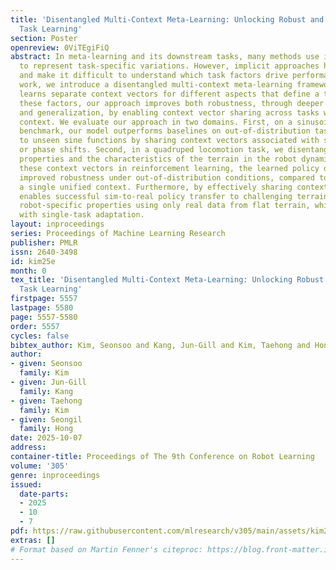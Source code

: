 ```yaml
---
title: 'Disentangled Multi-Context Meta-Learning: Unlocking Robust and Generalized
  Task Learning'
section: Poster
openreview: 0ViTEgiFiQ
abstract: In meta-learning and its downstream tasks, many methods use implicit adaptation
  to represent task-specific variations. However, implicit approaches hinder interpretability
  and make it difficult to understand which task factors drive performance. In this
  work, we introduce a disentangled multi-context meta-learning framework that explicitly
  learns separate context vectors for different aspects that define a task. By decoupling
  these factors, our approach improves both robustness, through deeper task understanding,
  and generalization, by enabling context vector sharing across tasks with the same
  context. We evaluate our approach in two domains. First, on a sinusoidal regression
  benchmark, our model outperforms baselines on out-of-distribution tasks and generalizes
  to unseen sine functions by sharing context vectors associated with shared amplitudes
  or phase shifts. Second, in a quadruped locomotion task, we disentangle the robot-specific
  properties and the characteristics of the terrain in the robot dynamics model. Using
  these context vectors in reinforcement learning, the learned policy demonstrates
  improved robustness under out-of-distribution conditions, compared to a model using
  a single unified context. Furthermore, by effectively sharing context, our model
  enables successful sim-to-real policy transfer to challenging terrains with out-of-distribution
  robot-specific properties using only real data from flat terrain, which is not achievable
  with single-task adaptation.
layout: inproceedings
series: Proceedings of Machine Learning Research
publisher: PMLR
issn: 2640-3498
id: kim25e
month: 0
tex_title: 'Disentangled Multi-Context Meta-Learning: Unlocking Robust and Generalized
  Task Learning'
firstpage: 5557
lastpage: 5580
page: 5557-5580
order: 5557
cycles: false
bibtex_author: Kim, Seonsoo and Kang, Jun-Gill and Kim, Taehong and Hong, Seongil
author:
- given: Seonsoo
  family: Kim
- given: Jun-Gill
  family: Kang
- given: Taehong
  family: Kim
- given: Seongil
  family: Hong
date: 2025-10-07
address:
container-title: Proceedings of The 9th Conference on Robot Learning
volume: '305'
genre: inproceedings
issued:
  date-parts:
  - 2025
  - 10
  - 7
pdf: https://raw.githubusercontent.com/mlresearch/v305/main/assets/kim25e/kim25e.pdf
extras: []
# Format based on Martin Fenner's citeproc: https://blog.front-matter.io/posts/citeproc-yaml-for-bibliographies/
---
```

